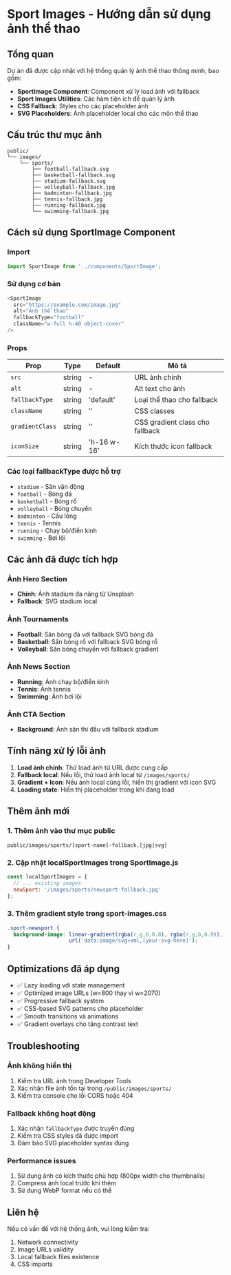 # Sport Images - Hướng dẫn sử dụng ảnh thể thao

## Tổng quan
Dự án đã được cập nhật với hệ thống quản lý ảnh thể thao thông minh, bao gồm:

- **SportImage Component**: Component xử lý load ảnh với fallback
- **Sport Images Utilities**: Các hàm tiện ích để quản lý ảnh
- **CSS Fallback**: Styles cho các placeholder ảnh
- **SVG Placeholders**: Ảnh placeholder local cho các môn thể thao

## Cấu trúc thư mục ảnh

```
public/
└── images/
    └── sports/
        ├── football-fallback.svg
        ├── basketball-fallback.svg
        ├── stadium-fallback.svg
        ├── volleyball-fallback.jpg
        ├── badminton-fallback.jpg
        ├── tennis-fallback.jpg
        ├── running-fallback.jpg
        └── swimming-fallback.jpg
```

## Cách sử dụng SportImage Component

### Import
```javascript
import SportImage from '../components/SportImage';
```

### Sử dụng cơ bản
```javascript
<SportImage 
  src="https://example.com/image.jpg"
  alt="Ảnh thể thao"
  fallbackType="football"
  className="w-full h-40 object-cover"
/>
```

### Props

| Prop | Type | Default | Mô tả |
|------|------|---------|-------|
| `src` | string | - | URL ảnh chính |
| `alt` | string | - | Alt text cho ảnh |
| `fallbackType` | string | 'default' | Loại thể thao cho fallback |
| `className` | string | '' | CSS classes |
| `gradientClass` | string | '' | CSS gradient class cho fallback |
| `iconSize` | string | 'h-16 w-16' | Kích thước icon fallback |

### Các loại fallbackType được hỗ trợ

- `stadium` - Sân vận động
- `football` - Bóng đá  
- `basketball` - Bóng rổ
- `volleyball` - Bóng chuyền
- `badminton` - Cầu lông
- `tennis` - Tennis
- `running` - Chạy bộ/điền kinh
- `swimming` - Bơi lội

## Các ảnh đã được tích hợp

### Ảnh Hero Section
- **Chính**: Ảnh stadium đa năng từ Unsplash
- **Fallback**: SVG stadium local

### Ảnh Tournaments
- **Football**: Sân bóng đá với fallback SVG bóng đá
- **Basketball**: Sân bóng rổ với fallback SVG bóng rổ  
- **Volleyball**: Sân bóng chuyền với fallback gradient

### Ảnh News Section
- **Running**: Ảnh chạy bộ/điền kinh
- **Tennis**: Ảnh tennis
- **Swimming**: Ảnh bơi lội

### Ảnh CTA Section
- **Background**: Ảnh sân thi đấu với fallback stadium

## Tính năng xử lý lỗi ảnh

1. **Load ảnh chính**: Thử load ảnh từ URL được cung cấp
2. **Fallback local**: Nếu lỗi, thử load ảnh local từ `/images/sports/`
3. **Gradient + Icon**: Nếu ảnh local cũng lỗi, hiển thị gradient với icon SVG
4. **Loading state**: Hiển thị placeholder trong khi đang load

## Thêm ảnh mới

### 1. Thêm ảnh vào thư mục public
```
public/images/sports/[sport-name]-fallback.[jpg|svg]
```

### 2. Cập nhật localSportImages trong SportImage.js
```javascript
const localSportImages = {
  // ... existing images
  newSport: '/images/sports/newsport-fallback.jpg'
};
```

### 3. Thêm gradient style trong sport-images.css
```css
.sport-newsport {
  background-image: linear-gradient(rgba(r,g,b,0.8), rgba(r,g,b,0.9)), 
                    url('data:image/svg+xml,[your-svg-here]');
}
```

## Optimizations đã áp dụng

- ✅ Lazy loading với state management
- ✅ Optimized image URLs (w=800 thay vì w=2070)
- ✅ Progressive fallback system
- ✅ CSS-based SVG patterns cho placeholder
- ✅ Smooth transitions và animations
- ✅ Gradient overlays cho tăng contrast text

## Troubleshooting

### Ảnh không hiển thị
1. Kiểm tra URL ảnh trong Developer Tools
2. Xác nhận file ảnh tồn tại trong `/public/images/sports/`
3. Kiểm tra console cho lỗi CORS hoặc 404

### Fallback không hoạt động
1. Xác nhận `fallbackType` được truyền đúng
2. Kiểm tra CSS styles đã được import
3. Đảm bảo SVG placeholder syntax đúng

### Performance issues
1. Sử dụng ảnh có kích thước phù hợp (800px width cho thumbnails)
2. Compress ảnh local trước khi thêm
3. Sử dụng WebP format nếu có thể

## Liên hệ
Nếu có vấn đề với hệ thống ảnh, vui lòng kiểm tra:
1. Network connectivity
2. Image URLs validity  
3. Local fallback files existence
4. CSS imports
